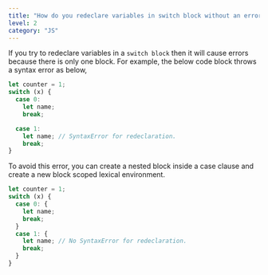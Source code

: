 ```yaml
---
title: "How do you redeclare variables in switch block without an error "
level: 2
category: "JS"
---
```


If you try to redeclare variables in a `switch block` then it will cause errors because there is only one block. For example, the below code block throws a syntax error as below,

```js
let counter = 1;
switch (x) {
  case 0:
    let name;
    break;

  case 1:
    let name; // SyntaxError for redeclaration.
    break;
}
```

To avoid this error, you can create a nested block inside a case clause and create a new block scoped lexical environment.

```js
let counter = 1;
switch (x) {
  case 0: {
    let name;
    break;
  }
  case 1: {
    let name; // No SyntaxError for redeclaration.
    break;
  }
}
```

